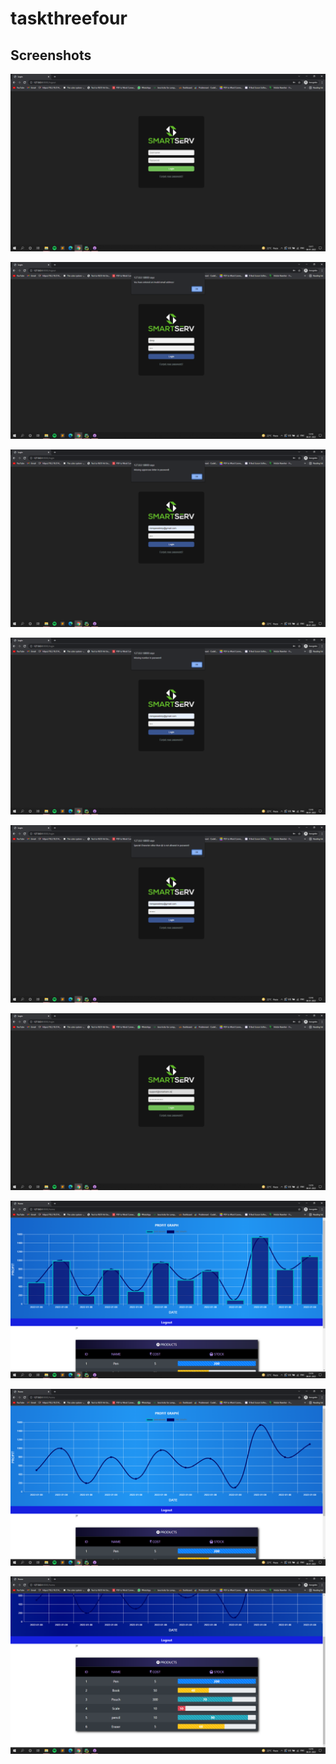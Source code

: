 # taskthreefour
## Screenshots
 
![](IMAGES/Screenshot%20(49).png)

![](IMAGES/Screenshot%20(50).png)

![](IMAGES/Screenshot%20(51).png)

![](IMAGES/Screenshot%20(52).png)

![](IMAGES/Screenshot%20(53).png)

![](IMAGES/Screenshot%20(54).png)

![](IMAGES/Screenshot%20(55).png)

![](IMAGES/Screenshot%20(56).png)

![](IMAGES/Screenshot%20(57).png)
